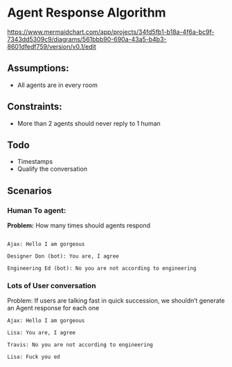 # Agent Response Algorithm

https://www.mermaidchart.com/app/projects/34fd5fb1-b18a-4f6a-bc9f-7343dd5309c9/diagrams/561bbb90-690a-43a5-b4b3-8601dfedf759/version/v0.1/edit

## Assumptions:

- All agents are in every room

## Constraints:

- More than 2 agents should never reply to 1 human

## Todo

- Timestamps
- Qualify the conversation

## Scenarios

### Human To agent:

**Problem:** How many times should agents respond

```

Ajax: Hello I am gorgeous

Designer Don (bot): You are, I agree

Engineering Ed (bot): No you are not according to engineering
```

### Lots of User conversation

Problem: If users are talking fast in quick succession, we shouldn’t generate an Agent response for each one

```
Ajax: Hello I am gorgeous

Lisa: You are, I agree

Travis: No you are not according to engineering

Lisa: Fuck you ed
```
